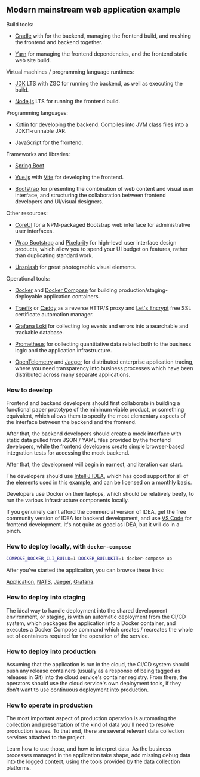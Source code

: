 ## Modern mainstream web application example

Build tools: 

* [Gradle](https://www.gradle.org/) with for the backend,
  managing the frontend build, and mushing the frontend and backend together.

* [Yarn](https://yarnpkg.com/)
  for managing the frontend dependencies, and the frontend static web site build.

Virtual machines / programming language runtimes:

* [JDK](https://adoptium.net/) LTS with ZGC
  for running the backend, as well as executing the build.

* [Node.js](https://nodejs.org/en/) LTS
  for running the frontend build.

Programming languages:

* [Kotlin](https://kotlinlang.org/)
  for developing the backend. Compiles into JVM class files into a JDK11-runnable JAR.

* JavaScript for the frontend.

Frameworks and libraries:

* [Spring Boot](https://projects.spring.io/spring-boot/)

* [Vue.js](https://vuejs.org/)
  with [Vite](https://vitejs.dev/) for developing the frontend.
  
* [Bootstrap](https://getbootstrap.com/)
  for presenting the combination of web content and visual user interface,
  and structuring the collaboration between frontend developers and UI/visual designers.

Other resources:

* [CoreUI](https://coreui.io/)
  for a NPM-packaged Bootstrap web interface for administrative user interfaces.

* [Wrap Bootstrap](https://wrapbootstrap.com/) and [Pixelarity](https://pixelarity.com/)
  for high-level user interface design products, which allow you to spend your
  UI budget on features, rather than duplicating standard work.

* [Unsplash](https://unsplash.com/) for great photographic visual elements.

Operational tools:

* [Docker](https://www.docker.com/) and
  [Docker Compose](https://docs.docker.com/compose/)
  for building production/staging-deployable application containers.
  
* [Traefik](https://traefik.io/) or 
  [Caddy](https://caddyserver.com/) as a reverse HTTP/S proxy and
  [Let's Encrypt](https://letsencrypt.org/) free SSL certificate automation manager.

* [Grafana Loki](https://grafana.com/oss/loki/)
  for collecting log events and errors into a searchable and trackable database.
  
* [Prometheus](https://prometheus.io/) for collecting quantitative data related both
  to the business logic and the application infrastructure.

* [OpenTelemetry](https://opentelemetry.io/) and
  [Jaeger](https://www.jaegertracing.io/)
  for distributed enterprise application tracing, where you need transparency into
  business processes which have been distributed across many separate applications.

### How to develop

Frontend and backend developers should first collaborate in building a functional paper
prototype of the minimum viable product, or something equivalent, which allows them to
specify the most elementary aspects of the interface between the backend and the frontend.

After that, the backend developers should create a mock interface with static data pulled
from JSON / YAML files provided by the frontend developers, while the frontend developers
create simple browser-based integration tests for accessing the mock backend.

After that, the development will begin in earnest, and iteration can start.

The developers should use [IntelliJ IDEA](https://www.jetbrains.com/idea/), which has good
support for all of the elements used in this example, and can be licensed on a monthly basis.

Developers use Docker on their laptops, which should be relatively beefy, to run the various
infrastructure components locally.

If you genuinely can't afford the commercial version of IDEA, get the free community
version of IDEA for backend development, and use [VS Code](https://code.visualstudio.com/)
for frontend development. It's not quite as good as IDEA, but it will do in a pinch.

### How to deploy locally, with `docker-compose`

```bash
COMPOSE_DOCKER_CLI_BUILD=1 DOCKER_BUILDKIT=1 docker-compose up
```

After you've started the application, you can browse these links:

[Application](http://[fd0d:a9c5:724a:9d35:a:a:a:1]/),
[NATS](http://[fd0d:a9c5:724a:9d35:a:a:a:a]:8222/),
[Jaeger](http://[fd0d:a9c5:724a:9d35:a:a:a:b]:16686/search),
[Grafana](http://[fd0d:a9c5:724a:9d35:a:a:a:e]:3000/).

### How to deploy into staging

The ideal way to handle deployment into the shared development environment, or staging,
is with an automatic deployment from the CI/CD system, which packages the application into
a Docker container, and executes a Docker Compose command which creates / recreates the
whole set of containers required for the operation of the service.

### How to deploy into production

Assuming that the application is run in the cloud, the CI/CD system should push any release
containers (usually as a response of being tagged as releases in Git) into the cloud service's
container registry. From there, the operators should use the cloud service's own deployment
tools, if they don't want to use continuous deployment into production.

### How to operate in production

The most important aspect of production operation is automating the collection and presentation
of the kind of data you'll need to resolve production issues. To that end, there are several
relevant data collection services attached to the project.
 
Learn how to use those, and how to interpret data. As the business processes managed in the 
application take shape, add missing debug data into the logged context, using the tools provided
by the data collection platforms.
